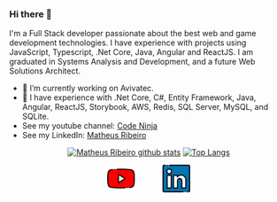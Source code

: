 ### Hi there 👋

I'm a Full Stack developer passionate about the best web and game development technologies. I have experience with projects using JavaScript, Typescript, .Net Core, Java, Angular and ReactJS. I am graduated in Systems Analysis and Development, and a future Web Solutions Architect.

- 🔭 I’m currently working on Avivatec.
- 🌱 I have experience with .Net Core, C#, Entity Framework, Java, Angular, ReactJS, Storybook, AWS, Redis, SQL Server, MySQL, and SQLite.
- See my youtube channel: [Code Ninja](https://www.youtube.com/channel/UCFalM59mW7O8ARBIfpBIvGQ)
- See my LinkedIn: [Matheus Ribeiro](https://www.linkedin.com/in/omatheusribeiro/)

<div align="center" >

[![Matheus Ribeiro github stats](https://github-readme-stats.vercel.app/api?username=arthurpc03&show_icons=true&theme=radical&bg_color=30,0d0d0d,191919&title_color=fff&text_color=fff&icon_color=79ff97)](https://github.com/anuraghazra/github-readme-stats)
[![Top Langs](https://github-readme-stats.vercel.app/api/top-langs/?username=MatheusRibeiro10003&layout=compact&theme=radical&bg_color=30,0d0d0d,191919&title_color=fff&text_color=fff&icon_color=79ff97)](https://github.com/anuraghazra/github-readme-stats)
<div style="align-self: center;align-items: center; display: flex; justify-content: space-between; width: 150px;" >
  <a href="https://www.youtube.com/channel/UCFalM59mW7O8ARBIfpBIvGQ">
    <img src="https://github.com/ARTHURPC03/ARTHURPC03/raw/master/github/youtube.png" alt="youtube" height="50">
  </a>
  <a href="https://www.linkedin.com/in/omatheusribeiro/">
    <img src="https://github.com/ARTHURPC03/ARTHURPC03/raw/master/github/linkedin.png" alt="linkedin" height="50">
  </a>
</div>
</div>







<!--
**MatheusRibeiro100/MatheusRibeiro100** is a ✨ _special_ ✨ repository because its `README.md` (this file) appears on your GitHub profile.

Here are some ideas to get you started:

- 🔭 I’m currently working on ...
- 🌱 I’m currently learning ...
- 👯 I’m looking to collaborate on ...
- 🤔 I’m looking for help with ...
- 💬 Ask me about ...
- 📫 How to reach me: ...
- 😄 Pronouns: ...
- ⚡ Fun fact: ...
-->
